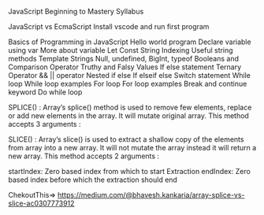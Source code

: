 JavaScript Beginning to Mastery Syllabus

JavaScript vs EcmaScript 
Install vscode and run first program

Basics of Programming in JavaScript
Hello world program
Declare variable using var
More about variable
Let
Const
String Indexing
Useful string methods
Template Strings
Null, undefined, BigInt, typeof
Booleans and Comparison Operator
Truthy and Falsy Values
If else statement
Ternary Operator
&& || operator
Nested if else
If elseif else
Switch statement
While loop 
While loop examples
For loop
For loop examples
Break and continue keyword
Do while loop

SPLICE() :
Array’s splice() method is used to remove few elements, replace or add new elements in the array. It will mutate original array. This method accepts 3 arguments :

SLICE() :
Array’s slice() is used to extract a shallow copy of the elements from array into a new array. It will not mutate the array instead it will return a new array. This method accepts 2 arguments :

startIndex: Zero based index from which to start Extraction
endIndex: Zero based index before which the extraction should end


ChekoutThis=>  https://medium.com/@bhavesh.kankaria/array-splice-vs-slice-ac0307773912
